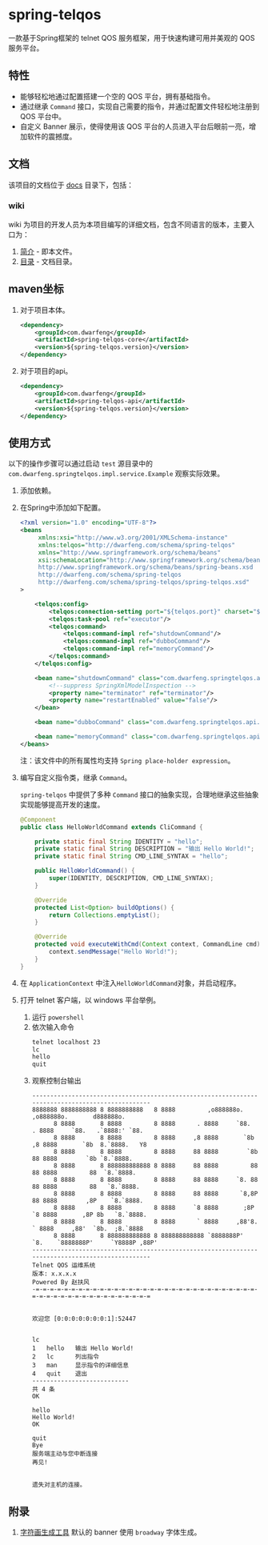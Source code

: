 # spring-telqos

一款基于Spring框架的 telnet QOS 服务框架，用于快速构建可用并美观的 QOS 服务平台。

## 特性

* 能够轻松地通过配置搭建一个空的 QOS 平台，拥有基础指令。
* 通过继承 `Command` 接口，实现自己需要的指令，并通过配置文件轻松地注册到 QOS 平台中。
* 自定义 Banner 展示，使得使用该 QOS 平台的人员进入平台后眼前一亮，增加软件的震撼度。

## 文档

该项目的文档位于 [docs](../../../docs) 目录下，包括：

### wiki

wiki 为项目的开发人员为本项目编写的详细文档，包含不同语言的版本，主要入口为：

1. [简介](./Introduction.md) - 即本文件。
2. [目录](./Contents.md) - 文档目录。

## maven坐标

1. 对于项目本体。
   ```xml
   <dependency>
       <groupId>com.dwarfeng</groupId>
       <artifactId>spring-telqos-core</artifactId>
       <version>${spring-telqos.version}</version>
   </dependency>
   ```

2. 对于项目的api。
   ```xml
   <dependency>
       <groupId>com.dwarfeng</groupId>
       <artifactId>spring-telqos-api</artifactId>
       <version>${spring-telqos.version}</version>
   </dependency>
   ```

## 使用方式

以下的操作步骤可以通过启动 `test` 源目录中的 `com.dwarfeng.springtelqos.impl.service.Example` 观察实际效果。

1. 添加依赖。

2. 在Spring中添加如下配置。
   ```xml
   <?xml version="1.0" encoding="UTF-8"?>
   <beans
        xmlns:xsi="http://www.w3.org/2001/XMLSchema-instance"
        xmlns:telqos="http://dwarfeng.com/schema/spring-telqos"
        xmlns="http://www.springframework.org/schema/beans"
        xsi:schemaLocation="http://www.springframework.org/schema/beans
        http://www.springframework.org/schema/beans/spring-beans.xsd
        http://dwarfeng.com/schema/spring-telqos
        http://dwarfeng.com/schema/spring-telqos/spring-telqos.xsd"
   >
   
       <telqos:config>
           <telqos:connection-setting port="${telqos.port}" charset="${telqos.charset}"/>
           <telqos:task-pool ref="executor"/>
           <telqos:command>
               <telqos:command-impl ref="shutdownCommand"/>
               <telqos:command-impl ref="dubboCommand"/>
               <telqos:command-impl ref="memoryCommand"/>
           </telqos:command>
       </telqos:config>
   
       <bean name="shutdownCommand" class="com.dwarfeng.springtelqos.api.integration.springterminator.ShutdownCommand">
           <!--suppress SpringXmlModelInspection -->
           <property name="terminator" ref="terminator"/>
           <property name="restartEnabled" value="false"/>
       </bean>
   
       <bean name="dubboCommand" class="com.dwarfeng.springtelqos.api.integration.dubbo.DubboCommand"/>
   
       <bean name="memoryCommand" class="com.dwarfeng.springtelqos.api.integration.system.MemoryCommand"/>
   </beans>
   ```
   注：该文件中的所有属性均支持 `Spring place-holder expression`。

3. 编写自定义指令类，继承 `Command`。

   `spring-telqos` 中提供了多种 `Command` 接口的抽象实现，合理地继承这些抽象实现能够提高开发的速度。

   ```java
   @Component
   public class HelloWorldCommand extends CliCommand {
   
       private static final String IDENTITY = "hello";
       private static final String DESCRIPTION = "输出 Hello World!";
       private static final String CMD_LINE_SYNTAX = "hello";
   
       public HelloWorldCommand() {
           super(IDENTITY, DESCRIPTION, CMD_LINE_SYNTAX);
       }
   
       @Override
       protected List<Option> buildOptions() {
           return Collections.emptyList();
       }
   
       @Override
       protected void executeWithCmd(Context context, CommandLine cmd) throws TelqosException {
           context.sendMessage("Hello World!");
       }
   }
   ```

4. 在 `ApplicationContext` 中注入`HelloWorldCommand`对象，并启动程序。

5. 打开 telnet 客户端，以 windows 平台举例。
   1. 运行 `powershell`
   2. 依次输入命令
      ```cmd
      telnet localhost 23
      lc
      hello
      quit
      ```
   3. 观察控制台输出
      ```
      ------------------------------------------------------------------------------------------------
      8888888 8888888888 8 8888888888   8 8888         ,o888888o.         ,o888888o.       d888888o.
            8 8888       8 8888         8 8888      . 8888     `88.    . 8888     `88.   .`8888:' `88.
            8 8888       8 8888         8 8888     ,8 8888       `8b  ,8 8888       `8b  8.`8888.   Y8
            8 8888       8 8888         8 8888     88 8888        `8b 88 8888        `8b `8.`8888.
            8 8888       8 888888888888 8 8888     88 8888         88 88 8888         88  `8.`8888.
            8 8888       8 8888         8 8888     88 8888     `8. 88 88 8888         88   `8.`8888.
            8 8888       8 8888         8 8888     88 8888      `8,8P 88 8888        ,8P    `8.`8888.
            8 8888       8 8888         8 8888     `8 8888       ;8P  `8 8888       ,8P 8b   `8.`8888.
            8 8888       8 8888         8 8888      ` 8888     ,88'8.  ` 8888     ,88'  `8b.  ;8.`8888
            8 8888       8 888888888888 8 888888888888 `8888888P'  `8.    `8888888P'     `Y8888P ,88P'
      ------------------------------------------------------------------------------------------------
      Telnet QOS 运维系统
      版本: x.x.x.x                                                                  Powered By 赵扶风
      -=-=-=-=-=-=-=-=-=-=-=-=-=-=-=-=-=-=-=-=-=-=-=-=-=-=-=-=-=-=-=-=-=-=-=-=-=-=-=-=-=-=-=-=-=-=-=-=
      
      
      欢迎您 [0:0:0:0:0:0:0:1]:52447
      
      
      lc
      1   hello   输出 Hello World!
      2   lc      列出指令
      3   man     显示指令的详细信息
      4   quit    退出
      ---------------------------
      共 4 条
      OK
      
      hello
      Hello World!
      OK
      
      quit
      Bye
      服务端主动与您中断连接
      再见!
      
      
      遗失对主机的连接。
      ```

## 附录

1. [字符画生成工具](https://www.bootschool.net/ascii) 默认的 banner 使用 `broadway` 字体生成。
